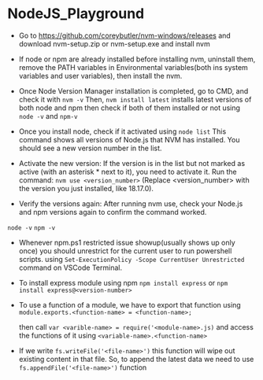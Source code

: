 # NodeJS_Playground

- Go to https://github.com/coreybutler/nvm-windows/releases and download nvm-setup.zip or nvm-setup.exe and install nvm

- If node or npm are already installed before installing nvm, uninstall them, remove the PATH variables in Environmental variables(both ins system variables and user variables), then install the nvm.

- Once Node Version Manager installation is completed, go to CMD, and check it with `nvm -v`
  Then,
  `nvm install latest` installs latest versions of both node and npm
  then check if both of them installed or not using `node -v` and `npm-v`

- Once you install node, check if it activated using `node list`
  This command shows all versions of Node.js that NVM has installed. You should see a new version number in the list.

- Activate the new version: If the version is in the list but not marked as active (with an asterisk \* next to it), you need to activate it. Run the command:
  `nvm use <version_number>`
  (Replace <version_number> with the version you just installed, like 18.17.0).

- Verify the versions again: After running nvm use, check your Node.js and npm versions again to confirm the command worked.

`node -v`
`npm -v`

- Whenever npm.ps1 restricted issue showup(usually shows up only once) you should unrestrict for the current user to run powershell scripts. using `Set-ExecutionPolicy -Scope CurrentUser Unrestricted` command on VSCode Terminal.

- To install express module using npm
  `npm install express` or `npm install express@<version-number>`

- To use a function of a module, we have to export that function using
  `module.exports.<function-name> = <function-name>;`

  then call `var <varible-name> = require('<module-name>.js)`
  and access the functions of it using
  `<variable-name>.<function-name>`

* If we write `fs.writeFile('<file-name>')` this function will wipe out existing content in that file. So, to append the latest data we need to use `fs.appendFile('<file-name>')` function
